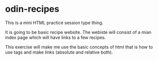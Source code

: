 # odin-recipes
This is a mini HTML practice session type thing.


It is going to be basic recipe website. 
The webiste will consist of a mian index page which will have links to a few recipes. 

This exercise will make me use the basic concepts of html that is how to use tags and make links (absolute and relative both). 